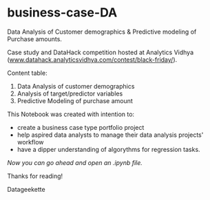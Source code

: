# business-case-DA
Data Analysis of Customer demographics &amp; Predictive modeling of Purchase amounts. 

Case study and DataHack competition hosted at Analytics Vidhya (www.datahack.analyticsvidhya.com/contest/black-friday/).

Content table:
1. Data Analysis of customer demographics
2. Analysis of target/predictor variables
3. Predictive Modeling of purchase amount

This Notebook was created with intention to:
- create a business case type portfolio project
- help aspired data analysts to manage their data analysis projects' workflow
- have a dipper understanding of algorythms for regression tasks.

*Now you can go ahead and open an .ipynb file.*

Thanks for reading!

Datageekette
